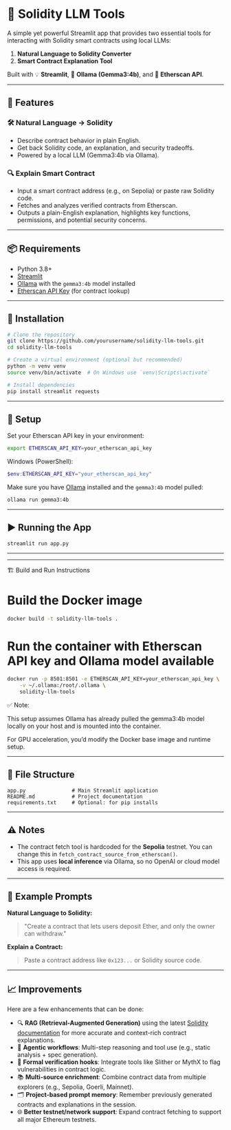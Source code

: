 # 🧠 Solidity LLM Tools

A simple yet powerful Streamlit app that provides two essential tools for interacting with Solidity smart contracts using local LLMs:

1. **Natural Language to Solidity Converter**
2. **Smart Contract Explanation Tool**

Built with 💡 **Streamlit**, 🧠 **Ollama (Gemma3:4b)**, and 🔗 **Etherscan API**.

---

## 🚀 Features

### 🛠️ Natural Language → Solidity

* Describe contract behavior in plain English.
* Get back Solidity code, an explanation, and security tradeoffs.
* Powered by a local LLM (Gemma3:4b via Ollama).

### 🔍 Explain Smart Contract

* Input a smart contract address (e.g., on Sepolia) or paste raw Solidity code.
* Fetches and analyzes verified contracts from Etherscan.
* Outputs a plain-English explanation, highlights key functions, permissions, and potential security concerns.

---

## 📦 Requirements

* Python 3.8+
* [Streamlit](https://streamlit.io/)
* [Ollama](https://ollama.com/) with the `gemma3:4b` model installed
* [Etherscan API Key](https://etherscan.io/apis) (for contract lookup)

---

## 🔧 Installation

```bash
# Clone the repository
git clone https://github.com/yourusername/solidity-llm-tools.git
cd solidity-llm-tools

# Create a virtual environment (optional but recommended)
python -m venv venv
source venv/bin/activate  # On Windows use `venv\Scripts\activate`

# Install dependencies
pip install streamlit requests
```

---

## 🔑 Setup

Set your Etherscan API key in your environment:

```bash
export ETHERSCAN_API_KEY=your_etherscan_api_key
```

Windows (PowerShell):

```powershell
$env:ETHERSCAN_API_KEY="your_etherscan_api_key"
```

Make sure you have [Ollama](https://ollama.com/) installed and the `gemma3:4b` model pulled:

```bash
ollama run gemma3:4b
```

---

## ▶️ Running the App

```bash
streamlit run app.py
```

---

---

🏗️ Build and Run Instructions

# Build the Docker image
```bash
docker build -t solidity-llm-tools .
```

# Run the container with Etherscan API key and Ollama model available
```bash
docker run -p 8501:8501 -e ETHERSCAN_API_KEY=your_etherscan_api_key \
    -v ~/.ollama:/root/.ollama \
    solidity-llm-tools
```

✅ Note:

This setup assumes Ollama has already pulled the gemma3:4b model locally on your host and is mounted into the container.

For GPU acceleration, you’d modify the Docker base image and runtime setup.

---

## 📁 File Structure

```
app.py               # Main Streamlit application
README.md            # Project documentation
requirements.txt     # Optional: for pip installs
```

---

## ⚠️ Notes

* The contract fetch tool is hardcoded for the **Sepolia** testnet. You can change this in `fetch_contract_source_from_etherscan()`.
* This app uses **local inference** via Ollama, so no OpenAI or cloud model access is required.

---

## 🧠 Example Prompts

**Natural Language to Solidity:**

> "Create a contract that lets users deposit Ether, and only the owner can withdraw."

**Explain a Contract:**

> Paste a contract address like `0x123...` or Solidity source code.

---

## 📈 Improvements

Here are a few enhancements that can be done:

* 🔍 **RAG (Retrieval-Augmented Generation)** using the latest [Solidity documentation](https://docs.soliditylang.org) for more accurate and context-rich contract explanations.
* 🧠 **Agentic workflows**: Multi-step reasoning and tool use (e.g., static analysis + spec generation).
* 🧪 **Formal verification hooks**: Integrate tools like Slither or MythX to flag vulnerabilities in contract logic.
* 📚 **Multi-source enrichment**: Combine contract data from multiple explorers (e.g., Sepolia, Goerli, Mainnet).
* 🗂️ **Project-based prompt memory**: Remember previously generated contracts and explanations in the session.
* 🌐 **Better testnet/network support**: Expand contract fetching to support all major Ethereum testnets.

